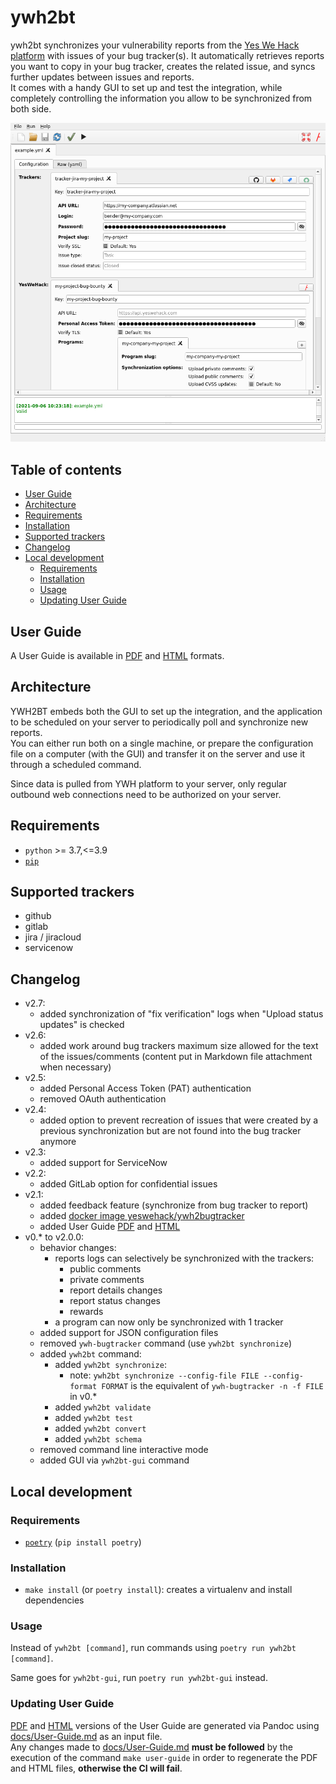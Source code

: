 # ywh2bt

ywh2bt synchronizes your vulnerability reports from the [Yes We Hack platform][YesWeHack-Platform]
with issues of your bug tracker(s). It automatically retrieves reports you want to copy in your bug tracker,
creates the related issue, and syncs further updates between issues and reports.  
It comes with a handy GUI to set up and test the integration,
while completely controlling the information you allow to be synchronized from both side.

![Screenshot of GUI with loaded example file](docs/img/screenshot-gui-example.png)

## Table of contents

- [User Guide](#user-guide)
- [Architecture](#architecture)
- [Requirements](#requirements)
- [Installation](#installation)
- [Supported trackers](#supported-trackers)
- [Changelog](#changelog)
- [Local development](#local-development)
    - [Requirements](#requirements-1)
    - [Installation](#installation-1)
    - [Usage](#usage-1)
    - [Updating User Guide](#updating-user-guide)

## User Guide

A User Guide is available in [PDF][User-Guide-pdf] and [HTML][User-Guide-html] formats.

## Architecture

YWH2BT embeds both the GUI to set up the integration,
and the application to be scheduled on your server to periodically poll and synchronize new reports.  
You can either run both on a single machine, or prepare the configuration file
on a computer (with the GUI) and transfer it on the server and use it through a scheduled command.

Since data is pulled from YWH platform to your server, only regular outbound web connections need to be authorized on your server.

## Requirements

- `python` >= 3.7,<=3.9
- [`pip`](https://pip.pypa.io/en/stable/installing/)

## Supported trackers

- github
- gitlab
- jira / jiracloud
- servicenow

## Changelog

- v2.7:
    - added synchronization of "fix verification" logs when "Upload status updates" is checked
- v2.6:
    - added work around bug trackers maximum size allowed for the text of the issues/comments (content put in Markdown file attachment when necessary)
- v2.5:
    - added Personal Access Token (PAT) authentication
    - removed OAuth authentication
- v2.4:
    - added option to prevent recreation of issues that were created by a previous synchronization
      but are not found into the bug tracker anymore
- v2.3:
    - added support for ServiceNow
- v2.2:
    - added GitLab option for confidential issues
- v2.1:
    - added feedback feature (synchronize from bug tracker to report)
    - added [docker image yeswehack/ywh2bugtracker](https://hub.docker.com/r/yeswehack/ywh2bugtracker)
    - added User Guide [PDF][User-Guide-pdf] and [HTML][User-Guide-html]
- v0.* to v2.0.0:
    - behavior changes:
        - reports logs can selectively be synchronized with the trackers:
            - public comments
            - private comments
            - report details changes
            - report status changes
            - rewards
        - a program can now only be synchronized with 1 tracker
    - added support for JSON configuration files
    - removed `ywh-bugtracker` command (use `ywh2bt synchronize`)
    - added `ywh2bt` command:
        - added `ywh2bt synchronize`:
            - note: `ywh2bt synchronize --config-file FILE --config-format FORMAT` 
              is the equivalent of `ywh-bugtracker -n -f FILE` in v0.*
        - added `ywh2bt validate`
        - added `ywh2bt test`
        - added `ywh2bt convert`
        - added `ywh2bt schema`
    - removed command line interactive mode
    - added GUI via `ywh2bt-gui` command

## Local development

### Requirements

- [`poetry`](https://python-poetry.org/) (`pip install poetry`)

### Installation

- `make install` (or `poetry install`): creates a virtualenv and install dependencies

### Usage

Instead of `ywh2bt [command]`, run commands using `poetry run ywh2bt [command]`.

Same goes for `ywh2bt-gui`, run `poetry run ywh2bt-gui` instead.

### Updating User Guide

[PDF][User-Guide-pdf] and [HTML][User-Guide-html] versions of the User Guide are generated via Pandoc
using [docs/User-Guide.md][User-Guide-md] as an input file.  
Any changes made to [docs/User-Guide.md][User-Guide-md] **must be followed** by the execution of the command
`make user-guide` in order to regenerate the PDF and HTML files, **otherwise the CI will fail**.

[YesWeHack-Platform]: https://www.yeswehack.com/

[User-Guide-md]: docs/User-Guide.md

[User-Guide-pdf]: docs/user-guide/User-Guide.pdf

[User-Guide-html]: docs/user-guide/User-Guide.html
